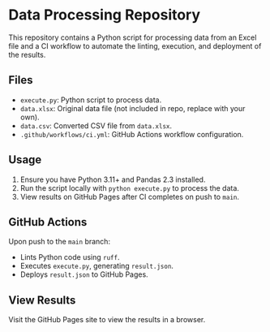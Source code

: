# Data Processing Repository

This repository contains a Python script for processing data from an Excel file and a CI workflow to automate the linting, execution, and deployment of the results.

## Files

- `execute.py`: Python script to process data.
- `data.xlsx`: Original data file (not included in repo, replace with your own).
- `data.csv`: Converted CSV file from `data.xlsx`.
- `.github/workflows/ci.yml`: GitHub Actions workflow configuration.

## Usage

1. Ensure you have Python 3.11+ and Pandas 2.3 installed.
2. Run the script locally with `python execute.py` to process the data.
3. View results on GitHub Pages after CI completes on push to `main`.

## GitHub Actions

Upon push to the `main` branch:
- Lints Python code using `ruff`.
- Executes `execute.py`, generating `result.json`.
- Deploys `result.json` to GitHub Pages.

## View Results

Visit the GitHub Pages site to view the results in a browser.